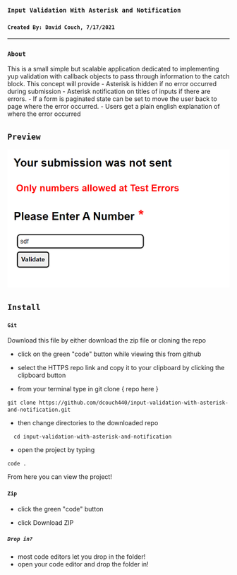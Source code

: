 ### `Input Validation With Asterisk and Notification`

#### `Created By: David Couch, 7/17/2021`
***
### `About`

This is a small simple but scalable application dedicated to implementing yup validation with callback objects to pass through information to the catch block.
    This concept will provide
    - Asterisk is hidden if no error occurred during submission
    - Asterisk notification on titles of inputs if there are errors.
    - If a form is paginated state can be set to move the user back to page where the error occurred.
    - Users get a plain english explanation of where the error occurred

## `Preview`

<img src='./public/validation-input.png' alt='preview' >

  
## `Install`

#### `Git`
Download this file by either download the zip file or cloning the repo

- click on the green "code" button while viewing this from github

- select the HTTPS repo link and copy it to your clipboard by clicking the clipboard button

- from your terminal type in git clone { repo here }

```
git clone https://github.com/dcouch440/input-validation-with-asterisk-and-notification.git
```

- then change directories to the downloaded repo

```
  cd input-validation-with-asterisk-and-notification
```

- open the project by typing

```
code .
```
  
From here you can view the project!
  
#### `Zip`
  
- click the green "code" button
  
- click Download ZIP
  
##### `Drop in?`
- most code editors let you drop in the folder!
- open your code editor and drop the folder in!
